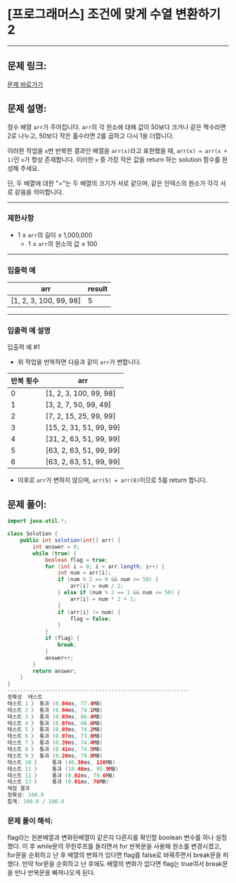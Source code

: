 # [프로그래머스] 조건에 맞게 수열 변환하기 2

---

## 문제 링크:

[문제 바로가기](https://school.programmers.co.kr/learn/courses/30/lessons/181881)

## 문제 설명:

정수 배열 `arr`가 주어집니다. `arr`의 각 원소에 대해 값이 50보다 크거나 같은 짝수라면 2로 나누고, 50보다 작은 홀수라면 2를 곱하고 다시 1을 더합니다.

이러한 작업을 `x`번 반복한 결과인 배열을 `arr(x)`라고 표현했을 때, `arr(x) = arr(x + 1)`인 `x`가 항상 존재합니다. 이러한 `x` 중 가장 작은 값을 return 하는 solution 함수를 완성해 주세요.

단, 두 배열에 대한 "="는 두 배열의 크기가 서로 같으며, 같은 인덱스의 원소가 각각 서로 같음을 의미합니다.

---

### 제한사항

- 1 ≤ `arr`의 길이 ≤ 1,000,000
    - 1 ≤ `arr`의 원소의 값 ≤ 100

---

### 입출력 예

| arr | result |
| --- | --- |
| [1, 2, 3, 100, 99, 98] | 5 |

---

### 입출력 예 설명

입출력 예 #1

- 위 작업을 반복하면 다음과 같이 `arr`가 변합니다.

| 반복 횟수 | arr |
| --- | --- |
| 0 | [1, 2, 3, 100, 99, 98] |
| 1 | [3, 2, 7, 50, 99, 49] |
| 2 | [7, 2, 15, 25, 99, 99] |
| 3 | [15, 2, 31, 51, 99, 99] |
| 4 | [31, 2, 63, 51, 99, 99] |
| 5 | [63, 2, 63, 51, 99, 99] |
| 6 | [63, 2, 63, 51, 99, 99] |
- 이후로 `arr`가 변하지 않으며, `arr(5) = arr(6)`이므로 5를 return 합니다.

## 문제 풀이:

```java
import java.util.*;

class Solution {
    public int solution(int[] arr) {
        int answer = 0;       
        while (true) {
            boolean flag = true;
            for (int i = 0; i < arr.length; i++) {
                int num = arr[i];         
                if (num % 2 == 0 && num >= 50) {
                    arr[i] = num / 2;
                } else if (num % 2 == 1 && num <= 50) {
                    arr[i] = num * 2 + 1;
                }                
                if (arr[i] != num) {
                    flag = false;
                }
            }
            if (flag) {
                break;
            }            
            answer++;
        }        
        return answer;
    }
}
----------------------------------------------------------
정확성  테스트
테스트 1 〉	통과 (0.04ms, 77.4MB)
테스트 2 〉	통과 (0.04ms, 74.1MB)
테스트 3 〉	통과 (0.03ms, 66.4MB)
테스트 4 〉	통과 (0.07ms, 68.6MB)
테스트 5 〉	통과 (0.03ms, 74.2MB)
테스트 6 〉	통과 (0.07ms, 73.8MB)
테스트 7 〉	통과 (0.39ms, 74.4MB)
테스트 8 〉	통과 (0.41ms, 74.5MB)
테스트 9 〉	통과 (0.20ms, 79.8MB)
테스트 10 〉	통과 (46.36ms, 126MB)
테스트 11 〉	통과 (10.46ms, 95.9MB)
테스트 12 〉	통과 (0.02ms, 79.6MB)
테스트 13 〉	통과 (0.01ms, 76MB)
채점 결과
정확성: 100.0
합계: 100.0 / 100.0
```

### **문제 풀이 해석:**

flag라는 원본배열과 변화된배열이 같은지 다른지를 확인할 boolean 변수를 하나 설정했다. 이 후 while문의 무한루프를 돌리면서 for 반복문을 사용해 원소를 변경시켰고, for문을 순회하고 난 후 배열의 변화가 있다면 flag를 false로 바꿔주면서 break문을 피했다. 만약 for문을 순회하고 난 후에도 배열의 변화가 없다면 flag는 true여서 break문을 만나 반복문을 빠져나오게 된다.
